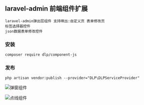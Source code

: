 ## laravel-admin 前端组件扩展

    laravel-admin弹出层组件 支持唤出:自定义页 表单修改页
    标签选择器控件
    json数据表单修改控件
    
### 安装
```shell script
composer require dlp/component-js
```
### 发布
```shell script
php artisan vendor:publish --provider="DLP\DLPServiceProvider"
```

![弹窗组件](https://github.com/ydtg1993/laravel-admin-component-js/blob/main/example/img/1.gif)

![点线组件](https://github.com/ydtg1993/laravel-admin-component-js/blob/main/example/img/2.gif)
